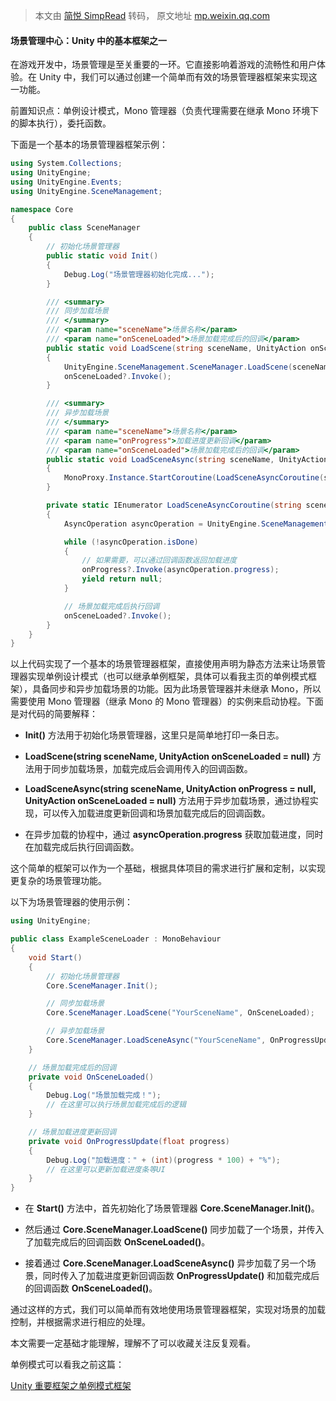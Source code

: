 > 本文由 [简悦 SimpRead](http://ksria.com/simpread/) 转码， 原文地址 [mp.weixin.qq.com](https://mp.weixin.qq.com/s?__biz=Mzg2MjUzMzcyOA==&mid=2247484153&idx=1&sn=b128a3bc8df7bb4577a18ab3db65a1ec&chksm=ce0723f6f970aae0367088ad9f80b6cdf1d06d0b9bfdab7afbfadb6572e47a0e90cbd214fa76&scene=21#wechat_redirect)

#### **场景管理中心：Unity 中的基本框架之一**

在游戏开发中，场景管理是至关重要的一环。它直接影响着游戏的流畅性和用户体验。在 Unity 中，我们可以通过创建一个简单而有效的场景管理器框架来实现这一功能。

前置知识点：单例设计模式，Mono 管理器（负责代理需要在继承 Mono 环境下的脚本执行），委托函数。

下面是一个基本的场景管理器框架示例：

```c#
using System.Collections;
using UnityEngine;
using UnityEngine.Events;
using UnityEngine.SceneManagement;

namespace Core
{
    public class SceneManager
    {
        // 初始化场景管理器
        public static void Init()
        {
            Debug.Log("场景管理器初始化完成...");
        }

        /// <summary>
        /// 同步加载场景
        /// </summary>
        /// <param name="sceneName">场景名称</param>
        /// <param name="onSceneLoaded">场景加载完成后的回调</param>
        public static void LoadScene(string sceneName, UnityAction onSceneLoaded = null)
        {
            UnityEngine.SceneManagement.SceneManager.LoadScene(sceneName);
            onSceneLoaded?.Invoke();
        }

        /// <summary>
        /// 异步加载场景
        /// </summary>
        /// <param name="sceneName">场景名称</param>
        /// <param name="onProgress">加载进度更新回调</param>
        /// <param name="onSceneLoaded">场景加载完成后的回调</param>
        public static void LoadSceneAsync(string sceneName, UnityAction<float> onProgress = null, UnityAction onSceneLoaded = null)
        {
            MonoProxy.Instance.StartCoroutine(LoadSceneAsyncCoroutine(sceneName, onProgress, onSceneLoaded));
        }

        private static IEnumerator LoadSceneAsyncCoroutine(string sceneName, UnityAction<float> onProgress, UnityAction onSceneLoaded)
        {
            AsyncOperation asyncOperation = UnityEngine.SceneManagement.SceneManager.LoadSceneAsync(sceneName);

            while (!asyncOperation.isDone)
            {
                // 如果需要，可以通过回调函数返回加载进度
                onProgress?.Invoke(asyncOperation.progress);
                yield return null;
            }

            // 场景加载完成后执行回调
            onSceneLoaded?.Invoke();
        }
    }
}
```

以上代码实现了一个基本的场景管理器框架，直接使用声明为静态方法来让场景管理器实现单例设计模式（也可以继承单例框架，具体可以看我主页的单例模式框架），具备同步和异步加载场景的功能。因为此场景管理器并未继承 Mono，所以需要使用 Mono 管理器（继承 Mono 的 Mono 管理器）的实例来启动协程。下面是对代码的简要解释：

*   **Init()** 方法用于初始化场景管理器，这里只是简单地打印一条日志。
    
*   **LoadScene(string sceneName, UnityAction onSceneLoaded = null)** 方法用于同步加载场景，加载完成后会调用传入的回调函数。
    
*   **LoadSceneAsync(string sceneName, UnityAction<float> onProgress = null, UnityAction onSceneLoaded = null)** 方法用于异步加载场景，通过协程实现，可以传入加载进度更新回调和场景加载完成后的回调函数。
    
*   在异步加载的协程中，通过 **asyncOperation.progress** 获取加载进度，同时在加载完成后执行回调函数。
    

这个简单的框架可以作为一个基础，根据具体项目的需求进行扩展和定制，以实现更复杂的场景管理功能。

以下为场景管理器的使用示例：

```c#
using UnityEngine;

public class ExampleSceneLoader : MonoBehaviour
{
    void Start()
    {
        // 初始化场景管理器
        Core.SceneManager.Init();

        // 同步加载场景
        Core.SceneManager.LoadScene("YourSceneName", OnSceneLoaded);

        // 异步加载场景
        Core.SceneManager.LoadSceneAsync("YourSceneName", OnProgressUpdate, OnSceneLoaded);
    }

    // 场景加载完成后的回调
    private void OnSceneLoaded()
    {
        Debug.Log("场景加载完成！");
        // 在这里可以执行场景加载完成后的逻辑
    }

    // 场景加载进度更新回调
    private void OnProgressUpdate(float progress)
    {
        Debug.Log("加载进度：" + (int)(progress * 100) + "%");
        // 在这里可以更新加载进度条等UI
    }
}
```

*   在 **Start()** 方法中，首先初始化了场景管理器 **Core.SceneManager.Init()**。
    
*   然后通过 **Core.SceneManager.LoadScene()** 同步加载了一个场景，并传入了加载完成后的回调函数 **OnSceneLoaded()**。
    
*   接着通过 **Core.SceneManager.LoadSceneAsync()** 异步加载了另一个场景，同时传入了加载进度更新回调函数 **OnProgressUpdate()** 和加载完成后的回调函数 **OnSceneLoaded()**。
    

通过这样的方式，我们可以简单而有效地使用场景管理器框架，实现对场景的加载控制，并根据需求进行相应的处理。

本文需要一定基础才能理解，理解不了可以收藏关注反复观看。

单例模式可以看我之前这篇：

[Unity 重要框架之单例模式框架](http://mp.weixin.qq.com/s?__biz=Mzg2MjUzMzcyOA==&mid=2247484067&idx=1&sn=c48d8782ec03236fcccc17f00c67bc0a&chksm=ce0723acf970aaba56ea34782f8d8c68f04ca18e045796e4d97724b680272d981d3a0d7f4170&scene=21#wechat_redirect)